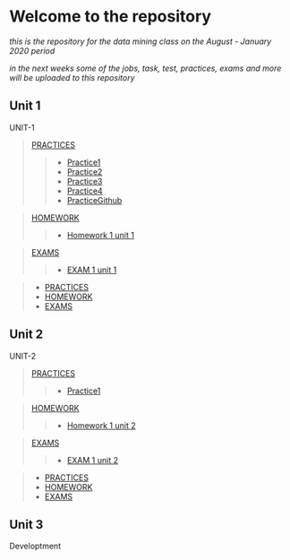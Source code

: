
# Welcome to the repository

_this is the repository for the data mining class on the August - January 2020 period_

_in the next weeks some of the jobs, task, test, practices, exams and more will be uploaded to this repository_

## Unit 1

UNIT-1

>[PRACTICES](https://github.com/Israel-quintero-navarro/Data-Mining-AG-JAN2020/tree/UNIT-1/PRACTIES)
>>* [Practice1](https://github.com/Israel-quintero-navarro/Data-Mining-AG-JAN2020/blob/UNIT-1/PRACTIES/Practice1.md)
>>* [Practice2](https://github.com/Israel-quintero-navarro/Data-Mining-AG-JAN2020/blob/UNIT-1/PRACTIES/Practice2.md)
>>* [Practice3](https://github.com/Israel-quintero-navarro/Data-Mining-AG-JAN2020/blob/UNIT-1/PRACTIES/Practice3.md)
>>* [Practice4](https://github.com/Israel-quintero-navarro/Data-Mining-AG-JAN2020/blob/UNIT-1/PRACTIES/Practice4.md)
>>* [PracticeGithub](https://github.com/Israel-quintero-navarro/Data-Mining-AG-JAN2020/blob/UNIT-1/PRACTIES/PracticeGitHub.md)

>[HOMEWORK](https://github.com/Israel-quintero-navarro/Data-Mining-AG-JAN2020/tree/UNIT-1/HOMEWORKS)
>>* [Homework 1 unit 1](https://github.com/Israel-quintero-navarro/Data-Mining-AG-JAN2020/blob/UNIT-1/HOMEWORKS/Homework1U1.md)

>[EXAMS](https://github.com/Israel-quintero-navarro/Data-Mining-AG-JAN2020/tree/UNIT-1/EXAMS)
>>* [EXAM 1 unit 1](https://github.com/Israel-quintero-navarro/Data-Mining-AG-JAN2020/blob/UNIT-1/EXAMS/ExamUnit1.md
)

> * [PRACTICES](https://github.com/Israel-quintero-navarro/Data-Mining-AG-JAN2020/tree/UNIT-1/PRACTIES)
> * [HOMEWORK](https://github.com/Israel-quintero-navarro/Data-Mining-AG-JAN2020/tree/UNIT-1/HOMEWORKS)
> * [EXAMS](https://github.com/Israel-quintero-navarro/Data-Mining-AG-JAN2020/tree/UNIT-1/EXAMS)


## Unit 2

UNIT-2

>[PRACTICES](https://github.com/Israel-quintero-navarro/Data-Mining-AG-JAN2020/tree/UNIT-2/PRACTIES)
>>* [Practice1](https://github.com/Israel-quintero-navarro/Data-Mining-AG-JAN2020/blob/UNIT-2/PRACTIES/Practice1U2.md)

>[HOMEWORK](https://github.com/Israel-quintero-navarro/Data-Mining-AG-JAN2020/tree/UNIT-2/HOMEWORKS)
>>* [Homework 1 unit 2](https://github.com/Israel-quintero-navarro/Data-Mining-AG-JAN2020/blob/UNIT-2/HOMEWORKS/Homework1U2.md)

>[EXAMS](https://github.com/Israel-quintero-navarro/Data-Mining-AG-JAN2020/tree/UNIT-2/Exam)
>>* [EXAM 1 unit 2](https://github.com/Israel-quintero-navarro/Data-Mining-AG-JAN2020/blob/UNIT-2/Exam/ExamU2.md)


> * [PRACTICES](https://github.com/Israel-quintero-navarro/Data-Mining-AG-JAN2020/tree/UNIT-2/PRACTIES)
> * [HOMEWORK](https://github.com/Israel-quintero-navarro/Data-Mining-AG-JAN2020/tree/UNIT-2/HOMEWORKS)
> * [EXAMS](https://github.com/Israel-quintero-navarro/Data-Mining-AG-JAN2020/tree/UNIT-2/Exam)
## Unit 3

Developtment
